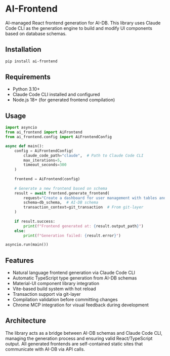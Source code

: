 # AI-Frontend

AI-managed React frontend generation for AI-DB. This library uses Claude Code CLI as the generation engine to build and modify UI components based on database schemas.

## Installation

```bash
pip install ai-frontend
```

## Requirements

- Python 3.10+
- Claude Code CLI installed and configured
- Node.js 18+ (for generated frontend compilation)

## Usage

```python
import asyncio
from ai_frontend import AiFrontend
from ai_frontend.config import AiFrontendConfig

async def main():
    config = AiFrontendConfig(
        claude_code_path="claude",  # Path to Claude Code CLI
        max_iterations=5,
        timeout_seconds=300
    )
    
    frontend = AiFrontend(config)
    
    # Generate a new frontend based on schema
    result = await frontend.generate_frontend(
        request="Create a dashboard for user management with tables and forms",
        schema=db_schema,  # AI-DB schema
        transaction_context=git_transaction  # From git-layer
    )
    
    if result.success:
        print(f"Frontend generated at: {result.output_path}")
    else:
        print(f"Generation failed: {result.error}")

asyncio.run(main())
```

## Features

- Natural language frontend generation via Claude Code CLI
- Automatic TypeScript type generation from AI-DB schemas
- Material-UI component library integration
- Vite-based build system with hot reload
- Transaction support via git-layer
- Compilation validation before committing changes
- Chrome MCP integration for visual feedback during development

## Architecture

The library acts as a bridge between AI-DB schemas and Claude Code CLI, managing the generation process and ensuring valid React/TypeScript output. All generated frontends are self-contained static sites that communicate with AI-DB via API calls.